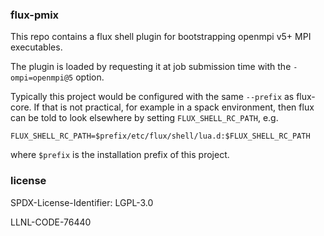 ### flux-pmix

This repo contains a flux shell plugin for bootstrapping openmpi v5+
MPI executables.

The plugin is loaded by requesting it at job submission time with
the `-ompi=openmpi@5` option.

Typically this project would be configured with the same `--prefix` as
flux-core.  If that is not practical, for example in a spack environment,
then flux can be told to look elsewhere by setting `FLUX_SHELL_RC_PATH`, e.g.

```
FLUX_SHELL_RC_PATH=$prefix/etc/flux/shell/lua.d:$FLUX_SHELL_RC_PATH
```
where `$prefix` is the installation prefix of this project.

### license

SPDX-License-Identifier: LGPL-3.0

LLNL-CODE-76440
